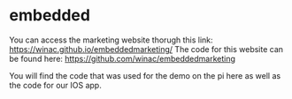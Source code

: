 # embedded
You can access the marketing website thorugh this link: https://winac.github.io/embeddedmarketing/
The code for this website can be found here: https://github.com/winac/embeddedmarketing

You will find the code that was used for the demo on the pi here as well as the code for our IOS app.
